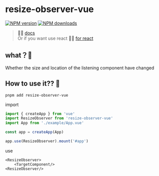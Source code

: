 # resize-observer-vue

[![NPM version](https://img.shields.io/npm/v/resize-observer-vue.svg?style=flat)](https://npmjs.org/package/resize-observer-vue)
[![NPM downloads](http://img.shields.io/npm/dm/resize-observer-vue.svg?style=flat)](https://npmjs.org/package/resize-observer-vue)

> 🏄‍♀️ [docs](https://gong9.github.io/resize-observer-vue/)   
Or if you want use react  🤸‍♂️ [for react](https://github.com/react-component/resize-observer)


## what？🙊

Whether the size and location of the listening component have changed

## How to use it?? 🙈

`pnpm add resize-observer-vue`


import
```ts
import { createApp } from 'vue'
import ResizeObserver from 'resize-observer-vue'
import App from './example/App.vue'

const app = createApp(App)

app.use(ResizeObserver).mount('#app')
```

use
```vue
<ResizeObserver>
    <TargetComponent/>
<ResizeObserver/>
```
